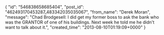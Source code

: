  {
   "id": "546838658685404",
   "post_id": "462493170453287_483342035035067",
   "from_name": "Derek Moran",
   "message": "Chad Brodgesell: I did get my former boss to ask the bank who was the GRANTOR of one of his buildings. Next week he told me he didn't want to talk about it.",
   "created_time": "2013-08-10T01:19:09+0000"
 }
